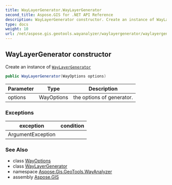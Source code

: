 ```yaml
---
title: WayLayerGenerator.WayLayerGenerator
second_title: Aspose.GIS for .NET API Reference
description: WayLayerGenerator constructor. Create an instance of WayLayerGenerator
type: docs
weight: 10
url: /net/aspose.gis.geotools.wayanalyzer/waylayergenerator/waylayergenerator/
---
```

## WayLayerGenerator constructor

Create an instance of [`WayLayerGenerator`](../)

```csharp
public WayLayerGenerator(WayOptions options)
```

| Parameter | Type | Description |
| --- | --- | --- |
| options | WayOptions | the options of generator. |

### Exceptions

| exception | condition |
| --- | --- |
| ArgumentException |  |

### See Also

* class [WayOptions](../../wayoptions/)
* class [WayLayerGenerator](../)
* namespace [Aspose.Gis.GeoTools.WayAnalyzer](../../waylayergenerator/)
* assembly [Aspose.GIS](../../../)


